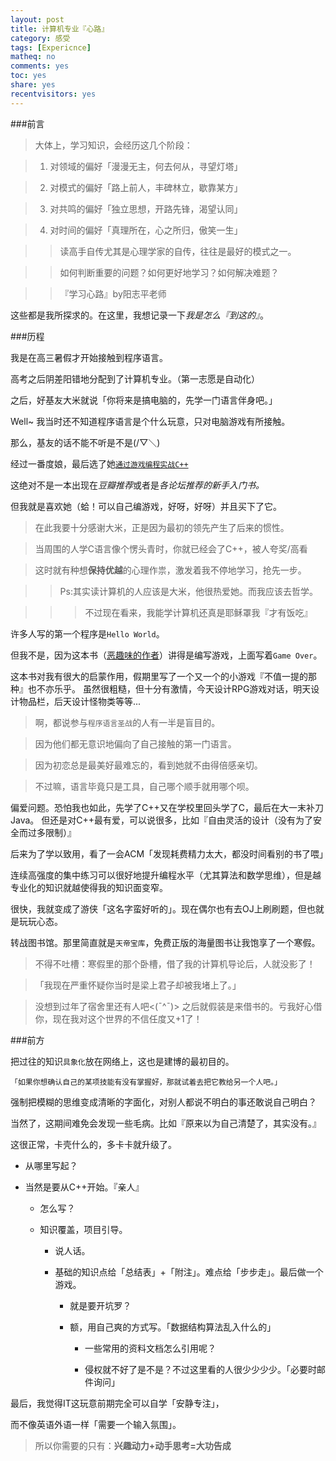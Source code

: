 ```yaml
---
layout: post 
title: 计算机专业『心路』
category: 感受
tags: [Expericnce]
matheq: no
comments: yes
toc: yes
share: yes
recentvisitors: yes
---
```


###前言

>大体上，学习知识，会经历这几个阶段：

>1. 对领域的偏好「漫漫无主，何去何从，寻望灯塔」

>2. 对模式的偏好「路上前人，丰碑林立，歇靠某方」

>3. 对共鸣的偏好「独立思想，开路先锋，渴望认同」

>4. 对时间的偏好「真理所在，心之所归，傲笑一生」

>>读高手自传尤其是心理学家的自传，往往是最好的模式之一。

>>如何判断重要的问题？如何更好地学习？如何解决难题？

>>『学习心路』by阳志平老师

这些都是我所探求的。在这里，我想记录一下*我是怎么『到这的』*。

###历程

我是在高三暑假才开始接触到程序语言。

高考之后阴差阳错地分配到了计算机专业。（第一志愿是自动化）

之后，好基友大米就说「你将来是搞电脑的，先学一门语言伴身吧。」

Well~ 我当时还不知道程序语言是个什么玩意，只对电脑游戏有所接触。

那么，基友的话不能不听是不是(/▽＼)

经过一番度娘，最后选了她[`通过游戏编程实战C++`](http://book.douban.com/subject/7001181/)

这绝对不是一本出现在*豆瓣推荐*或者是*各论坛推荐的新手入门书。*

但我就是喜欢她（蛤！可以自己编游戏，好呀，好呀）并且买下了它。

>在此我要十分感谢大米，正是因为最初的领先产生了后来的惯性。

>当周围的人学C语言像个愣头青时，你就已经会了C++，被人夸奖/高看

>这时就有种想**保持优越**的心理作祟，激发着我不停地学习，抢先一步。

>>Ps:其实读计算机的人应该是大米，他很热爱她。而我应该去哲学。

>>>不过现在看来，我能学计算机还真是耶稣罩我『才有饭吃』

许多人写的第一个程序是`Hello World`。

但我不是，因为这本书（[恶趣味的作者][author]）讲得是编写游戏，上面写着`Game Over`。

这本书对我有很大的启蒙作用，假期里写了一个又一个的小游戏『不值一提的那种』也不亦乐乎。
虽然很粗糙，但十分有激情，今天设计RPG游戏对话，明天设计物品栏，后天设计怪物类等等...

>啊，都说参与`程序语言圣战`的人有一半是盲目的。

>因为他们都无意识地偏向了自己接触的第一门语言。

>因为初恋总是最美好最难忘的，看到她就不由得倍感亲切。

>不过嘛，语言毕竟只是工具，自己哪个顺手就用哪个呗。

偏爱问题。恐怕我也如此，先学了C++又在学校里回头学了C，最后在大一末补刀Java。
但还是对C++最有爱，可以说很多，比如『自由灵活的设计（没有为了安全而过多限制）』

后来为了学以致用，看了一会ACM「发现耗费精力太大，都没时间看别的书了喂」

连续高强度的集中练习可以很好地提升编程水平（尤其算法和数学思维），但是越专业化的知识就越使得我的知识面变窄。

很快，我就变成了游侠「这名字蛮好听的」。现在偶尔也有去OJ上刷刷题，但也就是玩玩心态。

转战图书馆。那里简直就是`天帝宝库`，免费正版的海量图书让我饱享了一个寒假。 

>不得不吐槽：寒假里的那个卧槽，借了我的计算机导论后，人就没影了！

>「我现在严重怀疑你当时是梁上君子却被我堵上了。」

>没想到过年了宿舍里还有人吧<(ˉ^ˉ)> 之后就假装是来借书的。亏我好心借你，现在我对这个世界的不信任度又+1了！

###前方

把过往的知识`具象化`放在网络上，这也是建博的最初目的。

`「如果你想确认自己的某项技能有没有掌握好，那就试着去把它教给另一个人吧。」`

强制把模糊的思维变成清晰的字面化，对别人都说不明白的事还敢说自己明白？

当然了，这期间难免会发现一些毛病。比如『原来以为自己清楚了，其实没有。』

这很正常，卡壳什么的，多卡卡就升级了。

- 从哪里写起？

- 当然是要从C++开始。『亲人』

  - 怎么写？

  - 知识覆盖，项目引导。

    - 说人话。

    - 基础的知识点给「总结表」+「附注」。难点给「步步走」。最后做一个游戏。

        - 就是要开坑罗？

        - 额，用自己爽的方式写。「数据结构算法乱入什么的」

          - 一些常用的资料文档怎么引用呢？

          - 侵权就不好了是不是？不过这里看的人很少少少少。「必要时邮件询问」


最后，我觉得IT这玩意前期完全可以自学「安静专注」，

而不像英语外语一样「需要一个输入氛围」。

>所以你需要的只有：**兴趣动力+动手思考=大功告成**


[author]: [『通过游戏编程实战C++』的作者博客](http://www.programgames.com/)